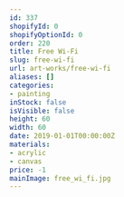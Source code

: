 ```yaml
---
id: 337
shopifyId: 0
shopifyOptionId: 0
order: 220
title: Free Wi-Fi
slug: free-wi-fi
url: art-works/free-wi-fi
aliases: []
categories:
- painting
inStock: false
isVisible: false
height: 60
width: 60
date: 2019-01-01T00:00:00Z
materials:
- acrylic
- canvas
price: -1
mainImage: free_wi_fi.jpg
---
```

